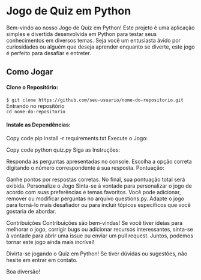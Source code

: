 # Jogo de Quiz em Python  
Bem-vindo ao nosso Jogo de Quiz em Python! Este projeto é uma aplicação simples e divertida desenvolvida em Python para testar seus conhecimentos em diversos temas. Seja você um entusiasta ávido por curiosidades ou alguém que deseja aprender enquanto se diverte, este jogo é perfeito para desafiar e entreter.

## Como Jogar
#### Clone o Repositório:


`$ git clone https://github.com/seu-usuario/nome-do-repositorio.git`  
Entrando no repositório  
`cd nome-do-repositorio`  
#### Instale as Dependências:  

Copy code
pip install -r requirements.txt
Execute o Jogo:

Copy code
python quiz.py
Siga as Instruções:

Responda às perguntas apresentadas no console.
Escolha a opção correta digitando o número correspondente à sua resposta.
Pontuação:

Ganhe pontos por respostas corretas.
No final, sua pontuação total será exibida.
Personalize o Jogo
Sinta-se à vontade para personalizar o jogo de acordo com suas preferências e temas favoritos. Você pode adicionar, remover ou modificar perguntas no arquivo questions.py. Adapte o jogo para torná-lo mais desafiador ou para incluir tópicos específicos que você gostaria de abordar.

Contribuições
Contribuições são bem-vindas! Se você tiver ideias para melhorar o jogo, corrigir bugs ou adicionar recursos interessantes, sinta-se à vontade para abrir uma issue ou enviar um pull request. Juntos, podemos tornar este jogo ainda mais incrível!

Divirta-se jogando o Quiz em Python! Se tiver dúvidas ou sugestões, não hesite em entrar em contato.

Boa diversão!
